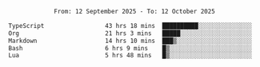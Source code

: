 <div align="center">
<p style="text-align: center;">
<!--START_SECTION:waka-->

```txt
From: 12 September 2025 - To: 12 October 2025

TypeScript                 43 hrs 18 mins  ██████████░░░░░░░░░░░░░░░   40.00 %
Org                        21 hrs 3 mins   █████░░░░░░░░░░░░░░░░░░░░   19.44 %
Markdown                   14 hrs 10 mins  ███▒░░░░░░░░░░░░░░░░░░░░░   13.08 %
Bash                       6 hrs 9 mins    █▒░░░░░░░░░░░░░░░░░░░░░░░   05.68 %
Lua                        5 hrs 48 mins   █▒░░░░░░░░░░░░░░░░░░░░░░░   05.37 %
```

<!--END_SECTION:waka-->
</p>
</div>
